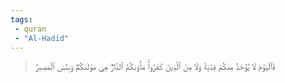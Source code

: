 ```yaml
---
tags: 
 - quran 
 - "Al-Hadid"
---
```


> فَٱلۡيَوۡمَ لَا يُؤۡخَذُ مِنكُمۡ فِدۡيَةٞ وَلَا مِنَ ٱلَّذِينَ كَفَرُواْۚ مَأۡوَىٰكُمُ ٱلنَّارُۖ هِيَ مَوۡلَىٰكُمۡۖ وَبِئۡسَ ٱلۡمَصِيرُ
